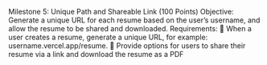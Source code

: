 Milestone 5: Unique Path and Shareable Link (100 Points) 
Objective:
Generate a unique URL for each resume based on the user’s username, and allow the resume to be 
shared and downloaded. 
Requirements: 
 When a user creates a resume, generate a unique URL, for example: 
username.vercel.app/resume. 
 Provide options for users to share their resume via a link and download the resume as a 
PDF
